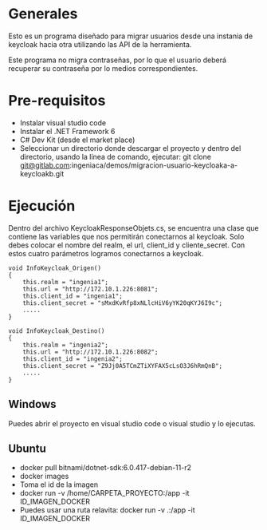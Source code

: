 # Generales
Esto es un programa diseñado para migrar usuarios desde una instania de keycloak hacia 
otra utilizando las API de la herramienta.

Este programa no migra contraseñas, por lo que el usuario deberá recuperar su contraseña por lo medios correspondientes.

# Pre-requisitos

* Instalar visual studio code
* Instalar el .NET Framework 6
* C# Dev Kit (desde el market place)
* Seleccionar un directorio donde descargar el proyecto y dentro del directorio, 
usando la línea de comando, ejecutar: 
git clone git@gitlab.com:ingeniaca/demos/migracion-usuario-keycloaka-a-keycloakb.git

# Ejecución
Dentro del archivo KeycloakResponseObjets.cs, se encuentra una clase que contiene
las variables que nos permitirán conectarnos al keycloak. Solo debes colocar el 
nombre del realm, el url, client_id y cliente_secret. Con estos cuatro parámetros 
logramos conectarnos a keycloak.

    void InfoKeycloak_Origen()
    {
        this.realm = "ingenia1";
        this.url = "http://172.10.1.226:8081";
        this.client_id = "ingenia1";
        this.client_secret = "sMxdKvRfp8xNLlcHiV6yYK20qKYJ6I9c";
        .....
    }

    void InfoKeycloak_Destino()
    {
        this.realm = "ingenia2";
        this.url = "http://172.10.1.226:8082";
        this.client_id = "ingenia2";
        this.client_secret = "Z9Jj0A5TCmZTiXYFAX5cLsO3J6hRmQnB";
        .....
    }

## Windows

Puedes abrir el proyecto en visual studio code o visual studio y lo ejecutas.

## Ubuntu

* docker pull bitnami/dotnet-sdk:6.0.417-debian-11-r2
* docker images
* Toma el id de la imagen
* docker run -v /home/CARPETA_PROYECTO:/app -it ID_IMAGEN_DOCKER
* Puedes usar una ruta relavita: docker run -v .:/app -it ID_IMAGEN_DOCKER

